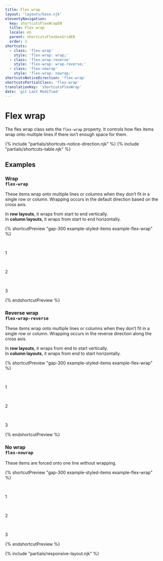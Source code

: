 ```yaml
---
title: Flex wrap
layout: 'layouts/base.njk'
eleventyNavigation:
  key: shortcutsFlexWrapEN
  title: Flex wrap
  locale: en
  parent: shortcutsFlexboxGridEN
  order: 1
shortcuts:
  - class: 'flex-wrap'
    style: 'flex-wrap: wrap;'
  - class: 'flex-wrap-reverse'
    style: 'flex-wrap: wrap-reverse;'
  - class: 'flex-nowrap'
    style: 'flex-wrap: nowrap;'
shortcutsNoticeDirection: 'flex-wrap'
shortcutsPartialClass: 'flex-wrap'
translationKey: 'shortcutsFlexWrap'
date: 'git Last Modified'
---
```


# Flex wrap

The flex wrap class sets the `flex-wrap` property. It controls how flex items wrap onto multiple lines if there isn’t enough space for them.

{% include "partials/shortcuts-notice-direction.njk" %}
{% include "partials/shortcuts-table.njk" %}

## Examples

### Wrap<br/>`flex-wrap`

These items wrap onto multiple lines or columns when they don’t fit in a single row or column. Wrapping occurs in the default direction based on the cross axis.

In **row layouts**, it wraps from start to end vertically.<br/>
In **column layouts**, it wraps from start to end horizontally.

{% shortcutPreview "gap-300 example-styled-items example-flex-wrap" %}

<div class="d-flex flex-wrap">
  <p>1</p>
  <p>2</p>
  <p>3</p>
</div>
{% endshortcutPreview %}

### Reverse wrap<br/>`flex-wrap-reverse`

These items wrap onto multiple lines or columns when they don’t fit in a single row or column. Wrapping occurs in the reverse direction along the cross axis.

In **row layouts**, it wraps from end to start vertically.<br/>
In **column layouts**, it wraps from end to start horizontally.

{% shortcutPreview "gap-300 example-styled-items example-flex-wrap" %}

<div class="d-flex flex-wrap-reverse">
  <p>1</p>
  <p>2</p>
  <p>3</p>
</div>
{% endshortcutPreview %}

### No wrap<br/>`flex-nowrap`

These items are forced onto one line without wrapping.

{% shortcutPreview "gap-300 example-styled-items example-flex-wrap" %}

<div class="d-flex flex-nowrap">
  <p>1</p>
  <p>2</p>
  <p>3</p>
</div>
{% endshortcutPreview %}

{% include "partials/responsive-layout.njk" %}
